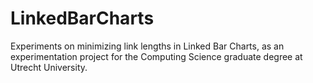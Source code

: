 # LinkedBarCharts
Experiments on minimizing link lengths in Linked Bar Charts, as an experimentation project for the Computing Science graduate degree at Utrecht University.
